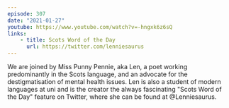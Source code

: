 ```yaml
---
episode: 307
date: "2021-01-27"
youtube: https://www.youtube.com/watch?v=-hngxk6z6sQ
links:
    - title: Scots Word of the Day
      url: https://twitter.com/lenniesaurus
---
```

We are joined by Miss Punny Pennie, aka Len, a poet working predominantly in the Scots language, and an advocate for the destigmatisation of mental health issues. Len is also a student of modern languages at uni and is the creator the always fascinating "Scots Word of the Day" feature on Twitter, where she can be found at @Lenniesaurus.
